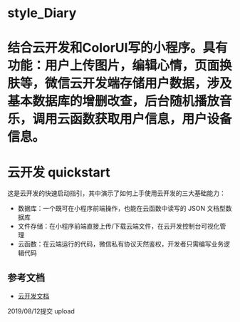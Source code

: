 # style_Diary
结合云开发和ColorUI写的小程序。具有功能：用户上传图片，编辑心情，页面换肤等，微信云开发端存储用户数据，涉及基本数据库的增删改查，后台随机播放音乐，调用云函数获取用户信息，用户设备信息。
=======
# 云开发 quickstart

这是云开发的快速启动指引，其中演示了如何上手使用云开发的三大基础能力：

- 数据库：一个既可在小程序前端操作，也能在云函数中读写的 JSON 文档型数据库
- 文件存储：在小程序前端直接上传/下载云端文件，在云开发控制台可视化管理
- 云函数：在云端运行的代码，微信私有协议天然鉴权，开发者只需编写业务逻辑代码

## 参考文档

- [云开发文档](https://developers.weixin.qq.com/miniprogram/dev/wxcloud/basis/getting-started.html)

2019/08/12提交
upload
